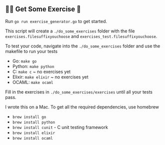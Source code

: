 ## 🏃‍♀️ Get Some Exercise 🏃

Run `go run exercise_generator.go` to get started.

This script will create a `./do_some_exercises` folder with the file `exercises.filesuffixyouchoose` and `exercises_test.filesuffixyouchoose`.

To test your code, navigate into the `./do_some_exercises` folder and use the makefile to run your tests

* Go: `make go`
* Python: `make python`
* C: `make c` ~ no exercises yet
* Elixir: `make elixir` ~ no exercises yet
* OCAML: `make ocaml`

Fill in the exercises in `./do_some_exercises/exercises` until all your tests pass.

I wrote this on a Mac. To get all the required dependencies, use homebrew

* `brew install go`
* `brew install python`
* `brew install cunit` - C unit testing framework
* `brew install elixir`
* `brew install ocaml`


